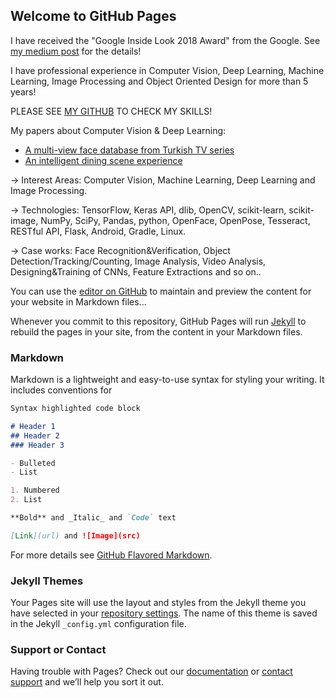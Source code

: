 ## Welcome to GitHub Pages

I have received the "Google Inside Look 2018 Award" from the Google. See [my medium post](https://medium.com/@ahmetozlu93/google-inside-look-2018-my-first-google-experience-7b1c8afa08e7) for the details!

I have professional experience in Computer Vision, Deep Learning, Machine Learning, Image Processing and Object Oriented Design for more than 5 years!

PLEASE SEE [MY GITHUB](https://github.com/ahmetozlu) TO CHECK MY SKILLS!

My papers about Computer Vision & Deep Learning:
- [A multi-view face database from Turkish TV series](https://ieeexplore.ieee.org/document/8404767/)
- [An intelligent dining scene experience](https://ieeexplore.ieee.org/document/8404549/)

→ Interest Areas: Computer Vision, Machine Learning, Deep Learning and Image Processing.

→ Technologies: TensorFlow, Keras API, dlib, OpenCV, scikit-learn, scikit-image, NumPy, SciPy, Pandas, python, OpenFace, OpenPose, Tesseract, RESTful API, Flask, Android, Gradle, Linux.

→ Case works: Face Recognition&Verification, Object Detection/Tracking/Counting, Image Analysis, Video Analysis, Designing&Training of CNNs, Feature Extractions and so on..



You can use the [editor on GitHub](https://github.com/ahmetozlu/ahmetozlu.github.io/edit/master/index.md) to maintain and preview the content for your website in Markdown files...

Whenever you commit to this repository, GitHub Pages will run [Jekyll](https://jekyllrb.com/) to rebuild the pages in your site, from the content in your Markdown files.

### Markdown

Markdown is a lightweight and easy-to-use syntax for styling your writing. It includes conventions for

```markdown
Syntax highlighted code block

# Header 1
## Header 2
### Header 3

- Bulleted
- List

1. Numbered
2. List

**Bold** and _Italic_ and `Code` text

[Link](url) and ![Image](src)
```

For more details see [GitHub Flavored Markdown](https://guides.github.com/features/mastering-markdown/).

### Jekyll Themes

Your Pages site will use the layout and styles from the Jekyll theme you have selected in your [repository settings](https://github.com/ahmetozlu/ahmetozlu.github.io/settings). The name of this theme is saved in the Jekyll `_config.yml` configuration file.

### Support or Contact

Having trouble with Pages? Check out our [documentation](https://help.github.com/categories/github-pages-basics/) or [contact support](https://github.com/contact) and we’ll help you sort it out.
